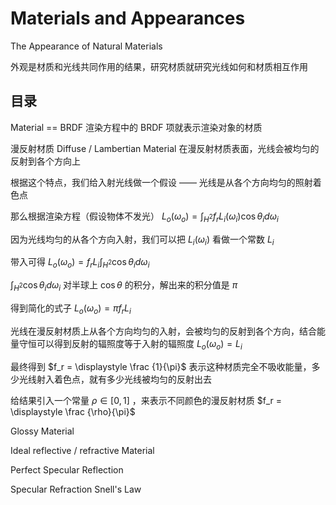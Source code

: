 # Materials and Appearances
The Appearance of Natural Materials

外观是材质和光线共同作用的结果，研究材质就研究光线如何和材质相互作用

## 目录

Material == BRDF
渲染方程中的 BRDF 项就表示渲染对象的材质

漫反射材质
Diffuse / Lambertian Material
在漫反射材质表面，光线会被均匀的反射到各个方向上

根据这个特点，我们给入射光线做一个假设 —— 光线是从各个方向均匀的照射着色点

那么根据渲染方程（假设物体不发光） $L_o(\omega_o) = \displaystyle \int_{H^2} f_r L_i(\omega_i) \cos\theta_i d\omega_i$

因为光线均匀的从各个方向入射，我们可以把 $L_i(\omega_i)$ 看做一个常数 $L_i$

带入可得 $L_o(\omega_o) = f_r L_i \displaystyle \int_{H^2} \cos\theta_i d\omega_i$

$\displaystyle \int_{H^2} \cos\theta_i d\omega_i$ 对半球上 $\cos \theta$ 的积分，解出来的积分值是 $\pi$

得到简化的式子 $L_o(\omega_o) = \pi f_r L_i$

光线在漫反射材质上从各个方向均匀的入射，会被均匀的反射到各个方向，结合能量守恒可以得到反射的辐照度等于入射的辐照度 $L_o(\omega_o) = L_i$

最终得到 $f_r = \displaystyle \frac {1}{\pi}$ 表示这种材质完全不吸收能量，多少光线射入着色点，就有多少光线被均匀的反射出去

给结果引入一个常量 $\rho \in [0, 1]$ ，来表示不同颜色的漫反射材质 $f_r = \displaystyle \frac {\rho}{\pi}$

Glossy Material

Ideal reflective / refractive Material

Perfect Specular Reflection

Specular Refraction
Snell's Law